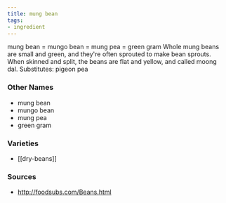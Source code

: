 ```yaml
---
title: mung bean
tags:
- ingredient
---
```

mung bean = mungo bean = mung pea = green gram Whole mung beans are small and green, and they're often sprouted to make bean sprouts. When skinned and split, the beans are flat and yellow, and called moong dal. Substitutes: pigeon pea

### Other Names

* mung bean
* mungo bean
* mung pea
* green gram

### Varieties

* [[dry-beans]]

### Sources
* http://foodsubs.com/Beans.html
